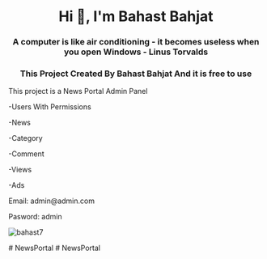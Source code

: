 <h1 align="center">Hi 👋, I'm Bahast Bahjat</h1>
<h3 align="center">A computer is like air conditioning - it becomes useless when you open Windows - Linus Torvalds</h3>

<h3 align="center">This Project Created By Bahast Bahjat And it is free to use</h3>

<p align="left"> This project is a News Portal Admin Panel </p>
<p align="left"> -Users With Permissions </p>
<p align="left"> -News </p>
<p align="left"> -Category </p>
<p align="left"> -Comment </p>
<p align="left"> -Views </p>
<p align="left"> -Ads </p>
<p align="left"> Email: admin@admin.com </p>
<p align="left"> Pasword: admin </p>


<p align="left"> <img src="https://komarev.com/ghpvc/?username=bahast7&label=Profile%20views&color=0e75b6&style=flat" alt="bahast7" /> </p>
# NewsPortal
# NewsPortal
